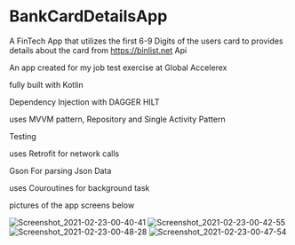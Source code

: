 # BankCardDetailsApp

A FinTech App that utilizes the first 6-9 Digits of the users card to provides details about the card from https://binlist.net  Api

An app created for my job test exercise at Global Accelerex

fully built with Kotlin

Dependency Injection with DAGGER HILT

uses MVVM pattern, Repository and Single Activity Pattern

Testing

uses Retrofit for network calls

Gson For parsing Json Data

uses Couroutines for background task

pictures of the app screens below


![Screenshot_2021-02-23-00-40-41](https://user-images.githubusercontent.com/44091450/108785961-67c3ed80-7527-11eb-840c-d9572d0568ae.png)
![Screenshot_2021-02-23-00-42-55](https://user-images.githubusercontent.com/44091450/108785965-6a264780-7527-11eb-9e99-93a5ff9ee804.png)
![Screenshot_2021-02-23-00-48-28](https://user-images.githubusercontent.com/44091450/108785982-714d5580-7527-11eb-9cbc-ed0fa32d800b.png)
![Screenshot_2021-02-23-00-47-54](https://user-images.githubusercontent.com/44091450/108785983-71e5ec00-7527-11eb-9e46-241ac49dac20.png)

